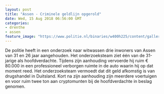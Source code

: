 ```yaml
---
layout: post
title: "Assen - Criminele geldlijn opgerold"
date: Wed, 15 Aug 2018 06:56:00 GMT
categories: 
- drenthe 
- assen 
feature_image: "https://www.politie.nl/binaries/w400h225/content/gallery/politie/nieuws/2018/augustus/01-nn/assen-witwassen/assen2.jpg"
---
```


De politie heeft in een onderzoek naar witwassen drie inwoners van Assen van 31 en 26 jaar aangehouden. Het onderzoeksteam ziet één van de 31-jarige als hoofdverdachte. Tijdens zijn aanhouding vervoerde hij ruim € 80.000 in een professioneel verborgen ruimte in de auto waarin hij op dat moment reed. Het onderzoeksteam vermoedt dat dit geld afkomstig is van drugshandel in Duitsland. Kort na zijn aanhouding zijn meerdere voertuigen en voor ruim twee ton aan cryptomunten bij de hoofdverdachte in beslag genomen.
